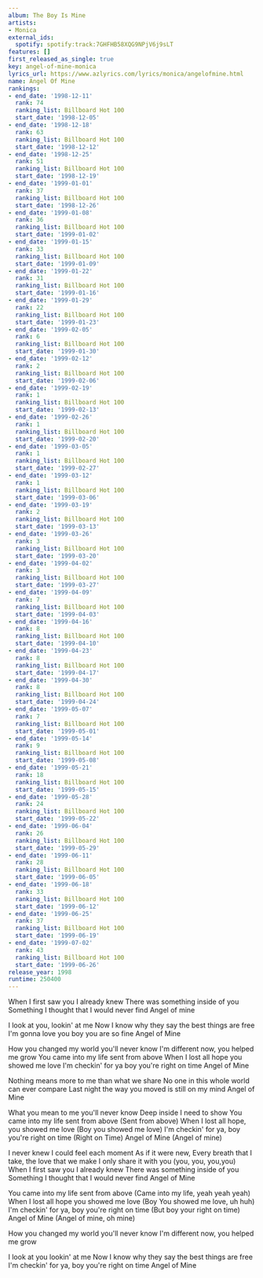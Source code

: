 ```yaml
---
album: The Boy Is Mine
artists:
- Monica
external_ids:
  spotify: spotify:track:7GHFHB58XQG9NPjV6j9sLT
features: []
first_released_as_single: true
key: angel-of-mine-monica
lyrics_url: https://www.azlyrics.com/lyrics/monica/angelofmine.html
name: Angel Of Mine
rankings:
- end_date: '1998-12-11'
  rank: 74
  ranking_list: Billboard Hot 100
  start_date: '1998-12-05'
- end_date: '1998-12-18'
  rank: 63
  ranking_list: Billboard Hot 100
  start_date: '1998-12-12'
- end_date: '1998-12-25'
  rank: 51
  ranking_list: Billboard Hot 100
  start_date: '1998-12-19'
- end_date: '1999-01-01'
  rank: 37
  ranking_list: Billboard Hot 100
  start_date: '1998-12-26'
- end_date: '1999-01-08'
  rank: 36
  ranking_list: Billboard Hot 100
  start_date: '1999-01-02'
- end_date: '1999-01-15'
  rank: 33
  ranking_list: Billboard Hot 100
  start_date: '1999-01-09'
- end_date: '1999-01-22'
  rank: 31
  ranking_list: Billboard Hot 100
  start_date: '1999-01-16'
- end_date: '1999-01-29'
  rank: 22
  ranking_list: Billboard Hot 100
  start_date: '1999-01-23'
- end_date: '1999-02-05'
  rank: 6
  ranking_list: Billboard Hot 100
  start_date: '1999-01-30'
- end_date: '1999-02-12'
  rank: 2
  ranking_list: Billboard Hot 100
  start_date: '1999-02-06'
- end_date: '1999-02-19'
  rank: 1
  ranking_list: Billboard Hot 100
  start_date: '1999-02-13'
- end_date: '1999-02-26'
  rank: 1
  ranking_list: Billboard Hot 100
  start_date: '1999-02-20'
- end_date: '1999-03-05'
  rank: 1
  ranking_list: Billboard Hot 100
  start_date: '1999-02-27'
- end_date: '1999-03-12'
  rank: 1
  ranking_list: Billboard Hot 100
  start_date: '1999-03-06'
- end_date: '1999-03-19'
  rank: 2
  ranking_list: Billboard Hot 100
  start_date: '1999-03-13'
- end_date: '1999-03-26'
  rank: 3
  ranking_list: Billboard Hot 100
  start_date: '1999-03-20'
- end_date: '1999-04-02'
  rank: 3
  ranking_list: Billboard Hot 100
  start_date: '1999-03-27'
- end_date: '1999-04-09'
  rank: 7
  ranking_list: Billboard Hot 100
  start_date: '1999-04-03'
- end_date: '1999-04-16'
  rank: 8
  ranking_list: Billboard Hot 100
  start_date: '1999-04-10'
- end_date: '1999-04-23'
  rank: 8
  ranking_list: Billboard Hot 100
  start_date: '1999-04-17'
- end_date: '1999-04-30'
  rank: 8
  ranking_list: Billboard Hot 100
  start_date: '1999-04-24'
- end_date: '1999-05-07'
  rank: 7
  ranking_list: Billboard Hot 100
  start_date: '1999-05-01'
- end_date: '1999-05-14'
  rank: 9
  ranking_list: Billboard Hot 100
  start_date: '1999-05-08'
- end_date: '1999-05-21'
  rank: 18
  ranking_list: Billboard Hot 100
  start_date: '1999-05-15'
- end_date: '1999-05-28'
  rank: 24
  ranking_list: Billboard Hot 100
  start_date: '1999-05-22'
- end_date: '1999-06-04'
  rank: 26
  ranking_list: Billboard Hot 100
  start_date: '1999-05-29'
- end_date: '1999-06-11'
  rank: 28
  ranking_list: Billboard Hot 100
  start_date: '1999-06-05'
- end_date: '1999-06-18'
  rank: 33
  ranking_list: Billboard Hot 100
  start_date: '1999-06-12'
- end_date: '1999-06-25'
  rank: 37
  ranking_list: Billboard Hot 100
  start_date: '1999-06-19'
- end_date: '1999-07-02'
  rank: 43
  ranking_list: Billboard Hot 100
  start_date: '1999-06-26'
release_year: 1998
runtime: 250400
---
```

When I first saw you I already knew
There was something inside of you
Something I thought that I would never find
Angel of mine

I look at you, lookin' at me
Now I know why they say the best things are free
I'm gonna love you boy you are so fine
Angel of Mine

How you changed my world you'll never know
I'm different now, you helped me grow
You came into my life sent from above
When I lost all hope you showed me love
I'm checkin' for ya boy you're right on time
Angel of Mine

Nothing means more to me than what we share
No one in this whole world can ever compare
Last night the way you moved is still on my mind
Angel of Mine

What you mean to me you'll never know
Deep inside I need to show
You came into my life sent from above (Sent from above)
When I lost all hope, you showed me love (Boy you showed me love)
I'm checkin' for ya, boy you're right on time (Right on Time)
Angel of Mine (Angel of mine)

I never knew I could feel each moment
As if it were new,
Every breath that I take, the love that we make
I only share it with you (you, you, you,you)
When I first saw you I already knew
There was something inside of you
Something I thought that I would never find
Angel of Mine

You came into my life sent from above (Came into my life, yeah yeah yeah)
When I lost all hope you showed me love (Boy You showed me love, uh huh)
I'm checkin' for ya, boy you're right on time (But boy your right on time)
Angel of Mine (Angel of mine, oh mine)

How you changed my world you'll never know
I'm different now, you helped me grow

I look at you lookin' at me
Now I know why they say the best things are free
I'm checkin' for ya, boy you're right on time
Angel of Mine
